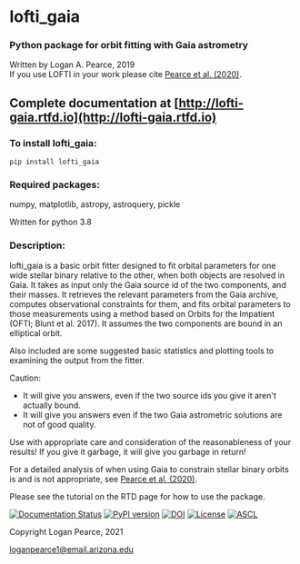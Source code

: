 # lofti_gaia
### Python package for orbit fitting with Gaia astrometry
Written by Logan A. Pearce, 2019<br>
If you use LOFTI in your work please cite [Pearce et al. (2020)](https://arxiv.org/abs/2003.11106).

## Complete documentation at [http://lofti-gaia.rtfd.io](http://lofti-gaia.rtfd.io)


### To install lofti_gaia:
    pip install lofti_gaia
   
### Required packages:
numpy, matplotlib, astropy, astroquery, pickle

Written for python 3.8

### Description:
lofti_gaia is a basic orbit fitter designed to fit orbital parameters for one wide stellar binary relative to the other, when both objects are resolved in Gaia.  It takes as input only the Gaia source id of the two components, and their masses.  It retrieves the relevant parameters from the Gaia archive, computes observational constraints for them, and fits orbital parameters to those measurements using a method based on Orbits for the Impatient (OFTI; Blunt et al. 2017).  It assumes the two components are bound in an elliptical orbit.  

Also included are some suggested basic statistics and plotting tools to examining the output from the fitter.

Caution:
 - It will give you answers, even if the two source ids you give it aren't actually bound.
 - It will give you answers even if the two Gaia astrometric solutions are not of good quality.
 
 Use with appropriate care and consideration of the reasonableness of your results!  If you give it garbage, it will give you garbage in return!
 
 For a detailed analysis of when using Gaia to constrain stellar binary orbits is and is not appropriate, see [Pearce et al. (2020)](https://arxiv.org/abs/2003.11106).

Please see the tutorial on the RTD page for how to use the package.

[![Documentation Status](https://readthedocs.org/projects/lofti-gaia/badge/?version=latest)](https://lofti-gaia.readthedocs.io/en/latest/?badge=latest)
[![PyPI version](https://badge.fury.io/py/lofti-gaiaDR2.svg)](https://badge.fury.io/py/lofti-gaiaDR2)
[![DOI](https://zenodo.org/badge/DOI/10.5281/zenodo.3955152.svg)](https://doi.org/10.5281/zenodo.3955152)
[![License](https://img.shields.io/badge/License-BSD%203--Clause-blue.svg)](https://opensource.org/licenses/BSD-3-Clause)
[![ASCL](https://img.shields.io/badge/ascl-2104.030-blue.svg?colorB=262255)](https://ascl.net/2104.030)

Copyright Logan Pearce, 2021

loganpearce1@email.arizona.edu
